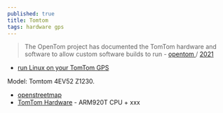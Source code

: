```yaml
---
published: true
title: Tomtom
tags: hardware gps
---
```

> The OpenTom project has documented the TomTom hardware and software to allow custom software builds to run - [opentom ](https://github.com/george-hopkins/opentom) / [2021](https://github.com/buoncri/Working-2021-OpenTom)

- [run Linux on your TomTom GPS](https://raulbalanza.me/2020/06/24/opentom-run-linux-on-your-tomtom-gps/)

Model: Tomtom 4EV52 Z1230. 

- [openstreetmap](https://wiki.openstreetmap.org/wiki/TomTom)
- [TomTom Hardware](https://zzzontomtom.wordpress.com/tomtom-hardware/) - ARM920T CPU + xxx
